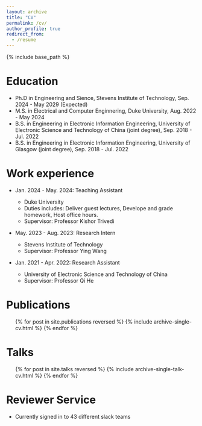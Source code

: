 ```yaml
---
layout: archive
title: "CV"
permalink: /cv/
author_profile: true
redirect_from:
  - /resume
---
```


{% include base_path %}

Education
======
* Ph.D in Engineering and Sience, Stevens Institute of Technology, Sep. 2024 - May 2029 (Expected)
* M.S. in Electrical and Computer Enginnering, Duke University, Aug. 2022 - May 2024
* B.S. in Engineering in Electronic Information Engineering, University of Electronic Science and Technology of China (joint degree), Sep. 2018 - Jul. 2022
* B.S. in Engineering in Electronic Information Engineering, University of Glasgow (joint degree), Sep. 2018 - Jul. 2022

Work experience
======
* Jan. 2024 - May. 2024: Teaching Assistant
  * Duke University
  * Duties includes: Deliver guest lectures, Develope and grade homework, Host office hours. 
  * Supervisor: Professor Kishor Trivedi

* May. 2023 - Aug. 2023: Research Intern
  * Stevens Institute of Technology
  * Supervisor: Professor Ying Wang

* Jan. 2021 - Apr. 2022: Research Assistant
  * University of Electronic Science and Technology of China
  * Supervisor: Professor Qi He
  
Publications
======
  <ul>{% for post in site.publications reversed %}
    {% include archive-single-cv.html %}
  {% endfor %}</ul>
  
Talks
======
  <ul>{% for post in site.talks reversed %}
    {% include archive-single-talk-cv.html  %}
  {% endfor %}</ul>
  
Reviewer Service
======
* Currently signed in to 43 different slack teams
